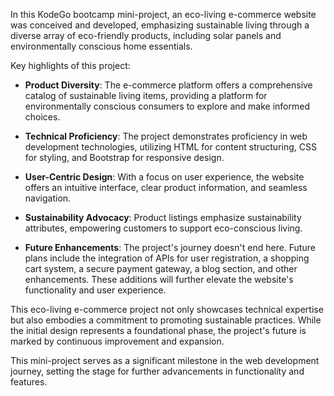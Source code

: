 In this KodeGo bootcamp mini-project, an eco-living e-commerce website was conceived and developed, emphasizing sustainable living through a diverse array of eco-friendly products, including solar panels and environmentally conscious home essentials.

Key highlights of this project:

- **Product Diversity**: The e-commerce platform offers a comprehensive catalog of sustainable living items, providing a platform for environmentally conscious consumers to explore and make informed choices.

- **Technical Proficiency**: The project demonstrates proficiency in web development technologies, utilizing HTML for content structuring, CSS for styling, and Bootstrap for responsive design.

- **User-Centric Design**: With a focus on user experience, the website offers an intuitive interface, clear product information, and seamless navigation.

- **Sustainability Advocacy**: Product listings emphasize sustainability attributes, empowering customers to support eco-conscious living.

- **Future Enhancements**: The project's journey doesn't end here. Future plans include the integration of APIs for user registration, a shopping cart system, a secure payment gateway, a blog section, and other enhancements. These additions will further elevate the website's functionality and user experience.

This eco-living e-commerce project not only showcases technical expertise but also embodies a commitment to promoting sustainable practices. While the initial design represents a foundational phase, the project's future is marked by continuous improvement and expansion.

This mini-project serves as a significant milestone in the web development journey, setting the stage for further advancements in functionality and features.
